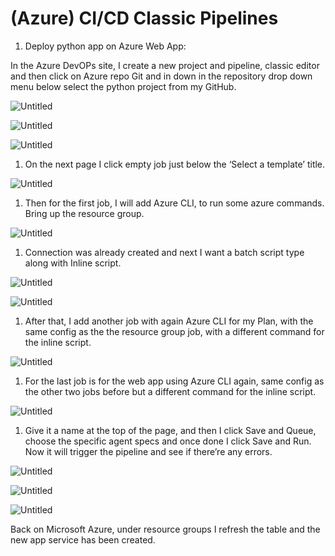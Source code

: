 # (Azure) CI/CD Classic Pipelines

1. Deploy python app on Azure Web App:

In the Azure DevOPs site, I create a new project and pipeline, classic editor and then click on Azure repo Git and in down in the repository drop down menu below select the python project from my GitHub. 

![Untitled]((Azure)%20CI%20CD%20Classic%20Pipelines%20ee46ad1cdab045928e6062e17235f5d8/Untitled.png)

![Untitled]((Azure)%20CI%20CD%20Classic%20Pipelines%20ee46ad1cdab045928e6062e17235f5d8/Untitled%201.png)

![Untitled]((Azure)%20CI%20CD%20Classic%20Pipelines%20ee46ad1cdab045928e6062e17235f5d8/Untitled%202.png)

1. On the next page I click empty job just below the ‘Select a template’ title. 

![Untitled]((Azure)%20CI%20CD%20Classic%20Pipelines%20ee46ad1cdab045928e6062e17235f5d8/Untitled%203.png)

1. Then for the first job, I will add Azure CLI, to run some azure commands. Bring up the resource group. 

![Untitled]((Azure)%20CI%20CD%20Classic%20Pipelines%20ee46ad1cdab045928e6062e17235f5d8/Untitled%204.png)

1. Connection was already created and next I want a batch script type along with Inline script. 

![Untitled]((Azure)%20CI%20CD%20Classic%20Pipelines%20ee46ad1cdab045928e6062e17235f5d8/Untitled%205.png)

![Untitled]((Azure)%20CI%20CD%20Classic%20Pipelines%20ee46ad1cdab045928e6062e17235f5d8/Untitled%206.png)

1. After that, I add another job with again Azure CLI for my Plan, with the same config as the the resource group job, with a different command for the inline script. 

![Untitled]((Azure)%20CI%20CD%20Classic%20Pipelines%20ee46ad1cdab045928e6062e17235f5d8/Untitled%207.png)

1. For the last job is for the web app using Azure CLI again, same config as the other two jobs before but a different command for the inline script. 

![Untitled]((Azure)%20CI%20CD%20Classic%20Pipelines%20ee46ad1cdab045928e6062e17235f5d8/Untitled%208.png)

1. Give it a name at the top of the page, and then I click Save and Queue, choose the specific agent specs and once done I click Save and Run. Now it will trigger the pipeline and see if there’re any errors.

![Untitled]((Azure)%20CI%20CD%20Classic%20Pipelines%20ee46ad1cdab045928e6062e17235f5d8/Untitled%209.png)

![Untitled]((Azure)%20CI%20CD%20Classic%20Pipelines%20ee46ad1cdab045928e6062e17235f5d8/Untitled%2010.png)

![Untitled]((Azure)%20CI%20CD%20Classic%20Pipelines%20ee46ad1cdab045928e6062e17235f5d8/Untitled%2011.png)

Back on Microsoft Azure, under resource groups I refresh the table and the new app service has been created.